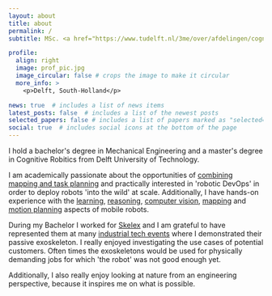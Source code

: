 ```yaml
---
layout: about
title: about
permalink: /
subtitle: MSc. <a href="https://www.tudelft.nl/3me/over/afdelingen/cognitive-robotics-cor">Cognitive Robotics</a> 

profile:
  align: right
  image: prof_pic.jpg
  image_circular: false # crops the image to make it circular
  more_info: >
    <p>Delft, South-Holland</p>

news: true  # includes a list of news items
latest_posts: false  # includes a list of the newest posts
selected_papers: false # includes a list of papers marked as "selected={true}"
social: true  # includes social icons at the bottom of the page
---
```


I hold a bachelor's degree in Mechanical Engineering and a master's degree in Cognitive Robitics from Delft University of Technology. 

I am academically passionate about the opportunities of [combining mapping and task planning](https://h0uter.github.io/projects/2022-05-29-thesis/) and practically interested in 'robotic DevOps' in order to deploy robots 'into the wild' at scale.
Additionally, I have hands-on experience with the [learning](https://h0uter.github.io/projects/2020-04-20-MLDG-project/), [reasoning](https://h0uter.github.io/projects/2021-03-16-KRR/), [computer vision](https://h0uter.github.io/projects/2020-10-25-ml-for-robotics-project/), [mapping](https://h0uter.github.io/projects/2021-01-08-machine-perception-project/) and [motion planning](https://h0uter.github.io/projects/2021-01-08-quadrotor-mp-project/) aspects of mobile robots. 


During my Bachelor I worked for [Skelex](https://www.skelex.com/) and I am grateful to have represented them at many [industrial tech events](https://h0uter.github.io/projects/2019-04-02-Hannover-Messe-Skelex/) where I demonstrated their passive exoskeleton. I really enjoyed investigating the use cases of potential customers. Often times the exoskeletons would be used for physically demanding jobs for which 'the robot' was not good enough yet.


Additionally, I also really enjoy looking at nature from an engineering perspective, because it inspires me on what is possible.